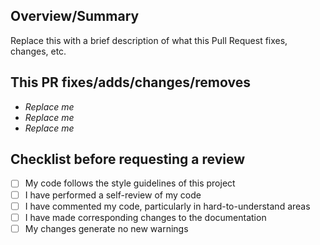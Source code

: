<!-- markdownlint-disable first-line-h1 -->

<!-- Thank you for submitting a Pull Request. Please fill out the template below.-->
## Overview/Summary

Replace this with a brief description of what this Pull Request fixes, changes, etc.

## This PR fixes/adds/changes/removes

* *Replace me*
* *Replace me*
* *Replace me*

## Checklist before requesting a review
- [ ] My code follows the style guidelines of this project
- [ ] I have performed a self-review of my code
- [ ] I have commented my code, particularly in hard-to-understand areas
- [ ] I have made corresponding changes to the documentation
- [ ] My changes generate no new warnings
